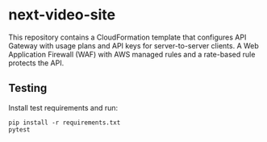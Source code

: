 # next-video-site

This repository contains a CloudFormation template that configures API Gateway with
usage plans and API keys for server-to-server clients. A Web Application Firewall
(WAF) with AWS managed rules and a rate-based rule protects the API.

## Testing

Install test requirements and run:

```
pip install -r requirements.txt
pytest
```
